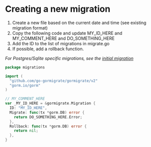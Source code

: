 # Creating a new migration

1. Create a new file based on the current date and time (see existing migration format)
2. Copy the following code and update MY_ID_HERE and MY_COMMENT_HERE and DO_SOMETHING_HERE
3. Add the ID to the list of migrations in migrate.go
4. If possible, add a rollback function.

*For Postgres/Sqlite specific migrations, see the [initial migration](202402161653.go)*

```go
package migrations

import (
  "github.com/go-gormigrate/gormigrate/v2"
  "gorm.io/gorm"
)

// MY_COMMENT_HERE
var _MY_ID_HERE = &gormigrate.Migration {
  ID: "MY_ID_HERE",
  Migrate: func(tx *gorm.DB) error {
    return DO_SOMETHING_HERE.Error;
  },
  Rollback: func(tx *gorm.DB) error {
    return nil;
  },
}
```
